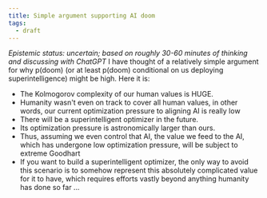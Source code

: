 ```yaml
---
title: Simple argument supporting AI doom
tags:
  - draft
---
```

*Epistemic status: uncertain; based on roughly 30-60 minutes of thinking and discussing with ChatGPT*
I have thought of a relatively simple argument for why p(doom) (or at least p(doom) conditional on us deploying superintelligence) might be high. Here it is:
- The Kolmogorov complexity of our human values is HUGE. 
- Humanity wasn't even on track to cover all human values, in other words, our current optimization pressure to aligning AI is really low
- There will be a superintelligent optimizer in the future.
- Its optimization pressure is astronomically larger than ours.
- Thus, assuming we even control that AI, the value we feed to the AI, which has undergone low optimization pressure, will be subject to extreme Goodhart
- If you want to build a superintelligent optimizer, the only way to avoid this scenario is to somehow represent this absolutely complicated value for it to have, which requires efforts vastly beyond anything humanity has done so far
...
